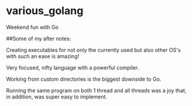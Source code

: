 # various_golang
Weekend fun with Go



##Some of my after notes:

Creating executables for not only the currently used but also other OS's with such an ease is amazing!

Very focused, nifty language with a powerful compiler.

Working from custom directories is the biggest downside to Go.

Running the same program on both 1 thread and all threads was a joy that, in addition, was super easy to implement.
